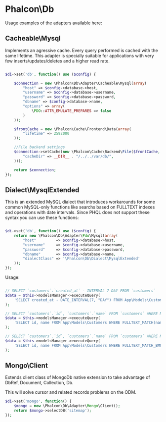 Phalcon\Db
==========

Usage examples of the adapters available here:

Cacheable\Mysql
---------------
Implements an agressive cache. Every query performed is cached with the same lifetime.
This adapter is specially suitable for applications with very few inserts/updates/deletes
and a higher read rate.

```php

$di->set('db', function() use ($config) {

	$connection = new \Phalcon\Db\Adapter\Cacheable\Mysql(array(
		"host" => $config->database->host,
		"username" => $config->database->username,
		"password" => $config->database->password,
		"dbname" => $config->database->name,
		"options" => array(
			\PDO::ATTR_EMULATE_PREPARES => false
		)
	));

	$frontCache = new \Phalcon\Cache\Frontend\Data(array(
		"lifetime" => 2592000
	));

	//File backend settings
	$connection->setCache(new \Phalcon\Cache\Backend\File($frontCache, array(
		"cacheDir" => __DIR__ . "/../../var/db/",
	)));

	return $connection;
});

```

Dialect\MysqlExtended
---------------------
This is an extended MySQL dialect that introduces workarounds for some common MySQL-only functions like
searchs based on FULLTEXT indexes and operations with date intervals. Since PHQL does not support
these syntax you can use these functions:

```php

$di->set('db', function() use ($config) {
	return new \Phalcon\Db\Adapter\Pdo\Mysql(array(
		"host"         => $config->database->host,
		"username"     => $config->database->username,
		"password"     => $config->database->password,
		"dbname"       => $config->database->name,
		"dialectClass" => '\Phalcon\Db\Dialect\MysqlExtended'
	));
});

```

Usage:

```php

// SELECT `customers`.`created_at` - INTERVAL 7 DAY FROM `customers`
$data = $this->modelsManager->executeQuery(
	'SELECT created_at - DATE_INTERVAL(7, "DAY") FROM App\Models\Customers'
);

// SELECT `customers`.`id`, `customers`.`name` FROM `customers` WHERE MATCH(`customers`.`name`, `customers`.`description`) AGAINST ("+CEO")
$data = $this->modelsManager->executeQuery(
	'SELECT id, name FROM App\Models\Customers WHERE FULLTEXT_MATCH(name, description, "+CEO")'
);

// SELECT `customers`.`id`, `customers`.`name` FROM `customers` WHERE MATCH(`customers`.`name`, `customers`.`description`) AGAINST ("+CEO" IN BOOLEAN MODE)
$data = $this->modelsManager->executeQuery(
	'SELECT id, name FROM App\Models\Customers WHERE FULLTEXT_MATCH_BMODE(name, description, "+CEO")'
);

```

Mongo\Client
------------
Extends client class of MongoDb native extension to take advantage of DbRef, Document, Collection, Db.

This will solve cursor and related records problems on the ODM.

```php
$di->set('mongo', function() {
    $mongo = new \Phalcon\Db\Adapter\Mongo\Client();
    return $mongo->selectDB('sitemap');
});
```


